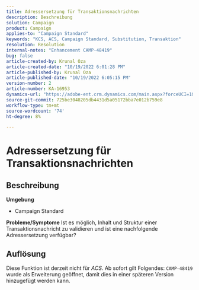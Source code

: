 ```yaml
---
title: Adressersetzung für Transaktionsnachrichten
description: Beschreibung
solution: Campaign
product: Campaign
applies-to: "Campaign Standard"
keywords: "KCS, ACS, Campaign Standard, Substitution, Transaktion"
resolution: Resolution
internal-notes: "Enhancement CAMP-48419"
bug: false
article-created-by: Krunal Oza
article-created-date: "10/19/2022 6:01:28 PM"
article-published-by: Krunal Oza
article-published-date: "10/19/2022 6:05:15 PM"
version-number: 2
article-number: KA-16953
dynamics-url: "https://adobe-ent.crm.dynamics.com/main.aspx?forceUCI=1&pagetype=entityrecord&etn=knowledgearticle&id=b72c890b-d84f-ed11-bba2-00224808679b"
source-git-commit: 725be3048205db4431d5a05172bba7e012b759e8
workflow-type: tm+mt
source-wordcount: '74'
ht-degree: 8%

---
```


# Adressersetzung für Transaktionsnachrichten

## Beschreibung

<b>Umgebung</b>
- Campaign Standard



<b>Probleme/Symptome</b>
Ist es möglich, Inhalt und Struktur einer Transaktionsnachricht zu validieren und ist eine nachfolgende Adressersetzung verfügbar?


## Auflösung


Diese Funktion ist derzeit nicht für *ACS*. Ab sofort gilt Folgendes: `CAMP-48419` wurde als Erweiterung geöffnet, damit dies in einer späteren Version hinzugefügt werden kann.
